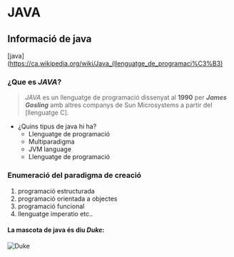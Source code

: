 # JAVA
## Informació de java

[java](https://ca.wikipedia.org/wiki/Java_(llenguatge_de_programaci%C3%B3)

### ¿Que es _JAVA_?
> _JAVA_ es un llenguatge de programació dissenyat al **1990** per **_James Gosling_** amb altres companys de Sun Microsystems a partir del [llenguatge C]. 


* ¿Quins tipus de java hi ha?
  * Llenguatge de programació
  * Multiparadigma
  * JVM language
  * Llenguatge de programació
  
### Enumeració del paradigma de creació
1. programació estructurada
2. programació orientada a objectes
3. programació funcional
4. llenguatge imperatio
etc..

#### La mascota de java és diu **_Duke_**:
![Duke](https://upload.wikimedia.org/wikipedia/commons/thumb/4/41/Duke_Wave.png/330px-Duke_Wave.png)

```

```

